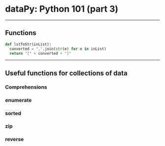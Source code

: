 # dataPy: Python 101 (part 3)

<hr>

## Functions

```python
def lstToStr(inList):
  converted = ",".join(str(e) for e in inList)
  return "[" + converted + "]"
```
<hr>

## Useful functions for collections of data

### Comprehensions

### enumerate

### sorted

### zip

### reverse

